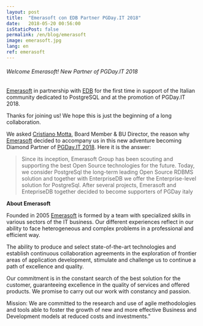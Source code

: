 ```yaml
---
layout: post
title:  "Emerasoft con EDB Partner PGDay.IT 2018"
date:   2018-05-20 00:56:00
isStaticPost: false
permalink: /en/blog/emerasoft
image: emerasoft.jpg
lang: en
ref: emerasoft
---
```


<h6> Welcome Emerasoft! New Partner of PGDay.IT 2018 </h6>

[Emerasoft](https://www.1asol.com/emerasoft/) in partnership with [EDB](https://www.enterprisedb.com/) for the first time in support of the Italian community dedicated to PostgreSQL and at the promotion of PGDay.IT 2018.

Thanks for joining us! We hope this is just the beginning of a long collaboration.

We asked [Cristiano Motta](https://www.linkedin.com/in/cristianomotta/), Board Member & BU Director, the reason why [Emerasoft](https://www.1asol.com/emerasoft/) decided to accompany us in this new adventure becoming Diamond Partner of [PGDay.IT 2018](https://2018.pgday.it/). Here it is the answer:

>Since its inception, Emerasoft Group has been scouting and supporting the best Open Source technologies for the future. Today, we consider PostgreSql the long-term leading Open Source RDBMS solution and together with EnterpriseDB we offer the Enterprise-level solution for PostgreSql. After several projects, Emerasoft and EntepriseDB together decided to become supporters of PGDay italy

**About Emerasoft**

Founded in 2005 [Emerasoft](https://www.1asol.com/emerasoft/) is formed by a team with specialized skills in various sectors of the IT business. Our different experiences reflect in our ability to face heterogeneous and complex problems in a professional and efficient way.

The ability to produce and select state-of-the-art technologies and establish continuous collaboration agreements in the exploration of frontier areas of application development, stimulate and challenge us to continue a path of excellence and quality.

Our commitment is in the constant search of the best solution for the customer, guaranteeing excellence in the quality of services and offered products. We promise to carry out our work with constancy and passion.

Mission: We are committed to the research and use of agile methodologies and tools able to foster the growth of new and more effective Business and Development models at reduced costs and investments."
